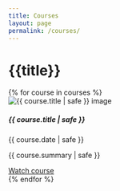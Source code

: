 ```yaml
---
title: Courses
layout: page
permalink: /courses/
---
```


# {{title}}

<div class="container mt-4">
  <div class="row row-cols-1 row-cols-md-2 row-cols-lg-3">
    {% for course in courses %}
    <div class="col mb-4">
      <div class="card h-100">
        <img
          src="{{ course.thumbnail | safe }}"
          alt="{{ course.title | safe }} image"
          class="card-img-top"
        />
        <div class="card-body">
          <h5 class="card-title my-0">{{ course.title | safe }}</h5>
          <time
            class="item-date small d-block text-muted mb-2"
            datetime="{{ course.date | safe }}"
            >{{ course.date | safe }}</time
          >
          <p class="card-text">{{ course.summary | safe }}</p>
          <a
            href="{{ course.url | url }}"
            class="btn btn-secondary stretched-link"
            target="_blank"
            >Watch course</a
          >
        </div>
      </div>
    </div>
    {% endfor %}
  </div>
</div>
